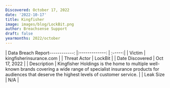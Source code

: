 ```yaml
---
Discovered: October 17, 2022
date: '2022-10-17'
title: Kingfisher
image: images/blog/LockBit.png
author: Breachsense Support
draft: false
yearmonths: 2022/october
---
```


| Data Breach Report------------:     |:-------------:    | :-----:|
| Victim      | kingfisherinsurance.com      | 
| Threat Actor      | LockBit      | 
| Date Discovered      | Oct 17, 2022      | 
| Description      | Kingfisher Holdings is the home to multiple well-known brands covering a wide range of specialist insurance products for audiences that deserve the highest levels of customer service.      | 
| Leak Size      | N/A      | 


